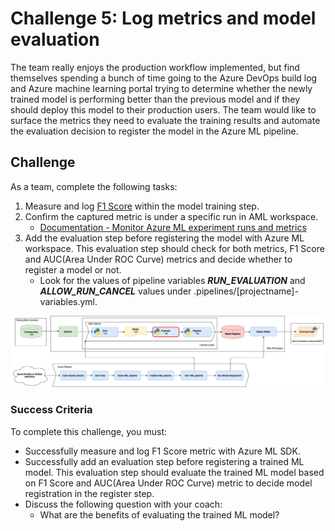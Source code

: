 # Challenge 5: Log metrics and model evaluation  

The team really enjoys the production workflow implemented, but find themselves spending a bunch of time going to the Azure DevOps build log and Azure machine learning portal trying to determine whether the newly trained model is performing better than the previous model and if they should deploy this model to their production users.  The team would like to surface the metrics they need to evaluate the training results and automate the evaluation decision to register the model in the Azure ML pipeline.

## Challenge

As a team, complete the following tasks:

1. Measure and log [F1 Score](https://scikit-learn.org/stable/modules/generated/sklearn.metrics.f1_score.html#sklearn.metrics.f1_score) within the model training step.
2. Confirm the captured metric is under a specific run in AML workspace.
    * [Documentation - Monitor Azure ML experiment runs and metrics](https://docs.microsoft.com/en-us/azure/machine-learning/how-to-track-experiments)
3. Add the evaluation step before registering the model with Azure ML workspace. This evaluation step should check for both metrics, F1 Score and AUC(Area Under ROC Curve) metrics and decide whether to register a model or not.
    * Look for the values of pipeline variables ***RUN_EVALUATION*** and ***ALLOW_RUN_CANCEL*** values under .pipelines/[projectname]-variables.yml.

![Challenge 5 diagram](images/Diagrams-Chall-5.png)

### Success Criteria

To complete this challenge, you must:

* Successfully measure and log F1 Score metric with Azure ML SDK.
* Successfully add an evaluation step before registering a trained ML model. This evaluation step should evaluate the trained ML model based on F1 Score and AUC(Area Under ROC Curve) metric to decide model registration in the register step.
* Discuss the following question with your coach:
    * What are the benefits of evaluating the trained ML model?
